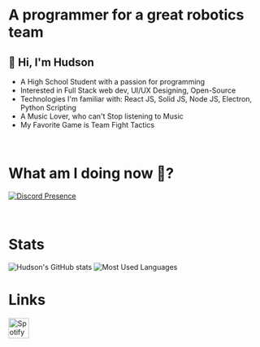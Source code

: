 
# A programmer for a great robotics team

## 👋 Hi, I'm **Hudson**
-  A High School Student with a passion for programming
-  Interested in Full Stack web dev, UI/UX Designing, Open-Source
-  Technologies I'm familiar with: React JS, Solid JS, Node JS, Electron, Python Scripting
-  A Music Lover, who can't Stop listening to Music
-  My Favorite Game is Team Fight Tactics

</br>

# What am I doing now 🤔?
[![Discord Presence](https://lanyard.kyrie25.me/api/526880589236666419?bg=282a36&gradient=274a6b-274a6b&&waveSpotifyColor=24282b&waveColor=24282b)](https://discord.com/users/526880589236666419)

</br>

# Stats
![Hudson's GitHub stats](https://github-readme-stats.vercel.app/api?username=bleulyl&show_icons=true&theme=prussian)
![Most Used Languages](https://github-readme-stats.vercel.app/api/top-langs/?username=Bleulyl&layout=compact&theme=dracula&langs_count=8)


# Links
[<img alt="Spotify" width="40px" src="assets\Spotify.png" />](https://open.spotify.com/user/u1cu6701ox4nrkfxrspxu2nk9)
